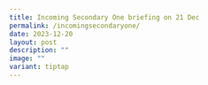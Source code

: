 ```yaml
---
title: Incoming Secondary One briefing on 21 Dec
permalink: /incomingsecondaryone/
date: 2023-12-20
layout: post
description: ""
image: ""
variant: tiptap
---
```

